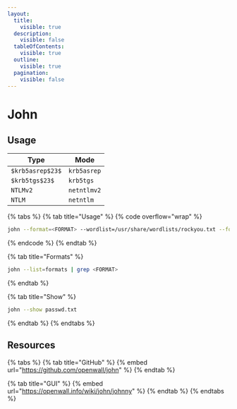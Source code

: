 ```yaml
---
layout:
  title:
    visible: true
  description:
    visible: false
  tableOfContents:
    visible: true
  outline:
    visible: true
  pagination:
    visible: false
---
```


# John

## Usage

| Type             | Mode        |
| ---------------- | ----------- |
| `$krb5asrep$23$` | `krb5asrep` |
| `$krb5tgs$23$`   | `krb5tgs`   |
| `NTLMv2`         | `netntlmv2` |
| `NTLM`           | `netntlm`   |

{% tabs %}
{% tab title="Usage" %}
{% code overflow="wrap" %}
```bash
john --format=<FORMAT> --wordlist=/usr/share/wordlists/rockyou.txt --fork=4 hash
```
{% endcode %}
{% endtab %}

{% tab title="Formats" %}
```bash
john --list=formats | grep <FORMAT>
```
{% endtab %}

{% tab title="Show" %}
```bash
john --show passwd.txt
```
{% endtab %}
{% endtabs %}

## Resources

{% tabs %}
{% tab title="GitHub" %}
{% embed url="https://github.com/openwall/john" %}
{% endtab %}

{% tab title="GUI" %}
{% embed url="https://openwall.info/wiki/john/johnny" %}
{% endtab %}
{% endtabs %}
